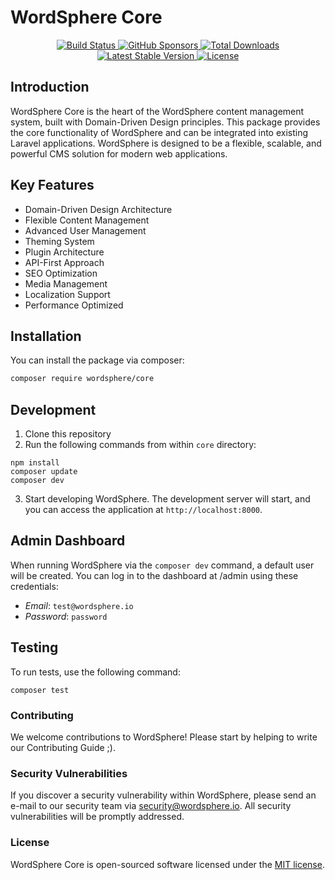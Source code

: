 # WordSphere Core


<p align="center">
    <a href="https://github.com/wordsphere-project/core/actions">
        <img src="https://github.com/wordsphere-project/core/workflows/run-tests/badge.svg" alt="Build Status">
    </a>
    <a href="https://github.com/sponsors/wordsphere-project/?sponsor=1">
        <img src="https://img.shields.io/github/sponsors/wordsphere-project" alt="GitHub Sponsors">
    </a>
    <a href="https://packagist.org/packages/wordsphere-project/core">
        <img src="https://img.shields.io/packagist/dt/wordsphere-project/core" alt="Total Downloads">
    </a>
    <a href="https://packagist.org/packages/wordsphere-project/core">
        <img src="https://img.shields.io/packagist/v/wordsphere-project/core" alt="Latest Stable Version">
    </a>
    <a href="https://packagist.org/packages/wordsphere-project/core">
        <img src="https://img.shields.io/github/license/wordsphere-project/core" alt="License">
    </a>
</p>

## Introduction

WordSphere Core is the heart of the WordSphere content management system, built with Domain-Driven Design principles. This package provides the core functionality of WordSphere and can be integrated into existing Laravel applications. WordSphere is designed to be a flexible, scalable, and powerful CMS solution for modern web applications.

## Key Features

- Domain-Driven Design Architecture
- Flexible Content Management
- Advanced User Management
- Theming System
- Plugin Architecture
- API-First Approach
- SEO Optimization
- Media Management
- Localization Support
- Performance Optimized

## Installation

You can install the package via composer:

```bash
composer require wordsphere/core
```

## Development
1. Clone this repository
2. Run the following commands from within `core` directory:

```shell
npm install
composer update
composer dev
```

3. Start developing WordSphere. The development server will start, and you can access the application at `http://localhost:8000`.

## Admin Dashboard

When running WordSphere via the `composer dev` command, a default user will be created.
You can log in to the dashboard at /admin using these credentials:

- *Email*: `test@wordsphere.io`
- *Password*: `password`

## Testing
To run tests, use the following command:

```shell
composer test
```

### Contributing
We welcome contributions to WordSphere! Please start by helping to write our Contributing Guide ;).

### Security Vulnerabilities
If you discover a security vulnerability within WordSphere, please send an e-mail to our security team via security@wordsphere.io. All security vulnerabilities will be promptly addressed.

### License
WordSphere Core is open-sourced software licensed under the [MIT license](LICENSE.md).
